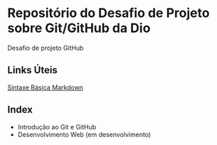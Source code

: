 # Repositório do Desafio de Projeto sobre Git/GitHub da Dio
Desafio de projeto GitHub

## Links Úteis
[Sintaxe Básica Markdown](https://www.markdownguide.org/basic-syntax/)

## Index
- Introdução ao Git e GitHub
- Desenvolvimento Web (em desenvolvimento)
